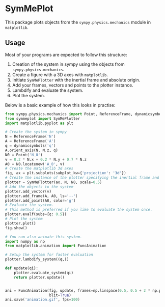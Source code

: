 # SymMePlot
This package plots objects from the `sympy.physics.mechanics` module in `matplotlib`.

## Usage
Most of your programs are expected to follow this structure:
1. Creation of the system in sympy using the objects from `sympy.physics.mechanics`.
2. Create a figure with a 3D axes with `matplotlib`.
3. Initiate `SymMePlotter` with the inertial frame and absolute origin.
4. Add your frames, vectors and points to the plotter instance.
5. Lambdify and evaluate the system.
6. Plot the system.

Below is a basic example of how this looks in practise:
```python
from sympy.physics.mechanics import Point, ReferenceFrame, dynamicsymbols
from symmeplot import SymMePlotter
import matplotlib.pyplot as plt

# Create the system in sympy
N = ReferenceFrame('N')
A = ReferenceFrame('A')
q = dynamicsymbols('q')
A.orient_axis(N, N.z, q)
N0 = Point('N_0')
v = 0.2 * N.x + 0.2 * N.y + 0.7 * N.z
A0 = N0.locatenew('A_0', v)
# Create the matplotlib 3d axes
fig, ax = plt.subplots(subplot_kw={'projection': '3d'})
# Create the instance of the plotter specifying the inertial frame and origin
plotter = SymMePlotter(ax, N, N0, scale=0.5)
# Add the objects to the system
plotter.add_vector(v)
plotter.add_frame(A, A0, ls='--')
plotter.add_point(A0, color='g')
# Evaluate the system.
# This method is preferred if you like to evaluate the system once.
plotter.evalf(subs={q: 0.5})
# Plot the system
plotter.plot()
fig.show()

# You can also animate this system.
import numpy as np
from matplotlib.animation import FuncAnimation

# Setup the system for faster evaluation
plotter.lambdify_system((q,))

def update(qi):
    plotter.evaluate_system(qi)
    return plotter.update()


ani = FuncAnimation(fig, update, frames=np.linspace(0.5, 0.5 + 2 * np.pi, 100),
                    blit=True)
ani.save('animation.gif', fps=100)
```
